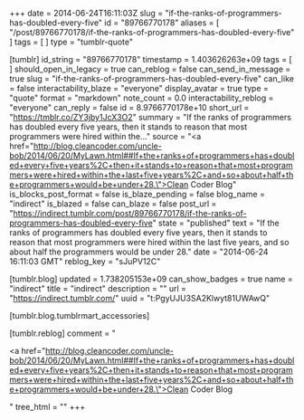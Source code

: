 +++
date = 2014-06-24T16:11:03Z
slug = "if-the-ranks-of-programmers-has-doubled-every-five"
id = "89766770178"
aliases = [ "/post/89766770178/if-the-ranks-of-programmers-has-doubled-every-five" ]
tags = [ ]
type = "tumblr-quote"

[tumblr]
id_string = "89766770178"
timestamp = 1.403626263e+09
tags = [ ]
should_open_in_legacy = true
can_reblog = false
can_send_in_message = true
slug = "if-the-ranks-of-programmers-has-doubled-every-five"
can_like = false
interactability_blaze = "everyone"
display_avatar = true
type = "quote"
format = "markdown"
note_count = 0.0
interactability_reblog = "everyone"
can_reply = false
id = 8.9766770178e+10
short_url = "https://tmblr.co/ZY3jby1JcX3O2"
summary = "If the ranks of programmers has doubled every five years, then it stands to reason that most programmers were hired within the..."
source = "<a href=\"http://blog.cleancoder.com/uncle-bob/2014/06/20/MyLawn.html##If+the+ranks+of+programmers+has+doubled+every+five+years%2C+then+it+stands+to+reason+that+most+programmers+were+hired+within+the+last+five+years%2C+and+so+about+half+the+programmers+would+be+under+28.\">Clean Coder Blog</a>"
is_blocks_post_format = false
is_blaze_pending = false
blog_name = "indirect"
is_blazed = false
can_blaze = false
post_url = "https://indirect.tumblr.com/post/89766770178/if-the-ranks-of-programmers-has-doubled-every-five"
state = "published"
text = "If the ranks of programmers has doubled every five years, then it stands to reason that most programmers were hired within the last five years, and so about half the programmers would be under 28."
date = "2014-06-24 16:11:03 GMT"
reblog_key = "sJuPV12C"

[tumblr.blog]
updated = 1.738205153e+09
can_show_badges = true
name = "indirect"
title = "indirect"
description = ""
url = "https://indirect.tumblr.com/"
uuid = "t:PgyUJU3SA2Klwyt81UWAwQ"

[tumblr.blog.tumblrmart_accessories]

[tumblr.reblog]
comment = "<p><a href=\"http://blog.cleancoder.com/uncle-bob/2014/06/20/MyLawn.html##If+the+ranks+of+programmers+has+doubled+every+five+years%2C+then+it+stands+to+reason+that+most+programmers+were+hired+within+the+last+five+years%2C+and+so+about+half+the+programmers+would+be+under+28.\">Clean Coder Blog</a></p>"
tree_html = ""
+++
